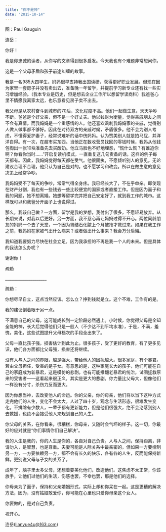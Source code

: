 ```yaml
---
title: "你不是神"
date: "2015-10-14"
---
```


图：Paul Gauguin

连岳：

你好！

我是你忠诚的读者，从你写的文章得到很多启发。今天我也有个难题非常想问你。

这是一个父母矛盾和孩子前途纠缠的故事。

我是一名985大四学生，妈妈很早支持我出国读研，获得更好职业发展。但现在因为家里一套房子并没有卖出去，准备晚一年留学，并提前学习新专业还有找一些实习增加经验。（我本专业是历史，但是想去企业工作所以想留学读商科）我爸爸心里不情愿我离家太远，也乐意看见房子卖不出去。

我父母是从农村奋斗到城市的70后，文化程度不高。他们一起做生意，天天争吵不断。爸爸是个好父亲，但不是一个好丈夫。他以钱财为衡量，觉得亲戚朋友之间不会有真情。而我妈妈是一个重感情的人。他还喜欢讽刺我妈妈家的亲戚，觉得别人做人做事都不够好。因此在对待双方的亲戚时候，矛盾很多。他不会为别人考虑，不懂得爱护妻子，经常说难听的话中伤妈妈。认为赞美别人就是拍马屁，并洋洋自得。有一次，在超市买东西。当他正在数收营员找回的零钱时候，我妈从他钱包掏出一张10块准备先去买酸奶。他立马脸色不好地埋怨，“慌什么慌？有谁追你啊？你看你当时……”开启复读机模式，一直重复这几句责备的话。这样的例子每天都有。因此，我妈妈觉得每天都在受气。他很固执，不愿倾听别人的意见。无论建议合理不合理，他只认为自己是对的。也不愿学习和改变。所以在做生意的意见决策上经常争吵。

我妈妈受不了每天的争吵，常常气得全身疼。我已经长大了，不在乎单亲。即使现在财产分割，我也有一些钱去一些比较便宜的国家或者直接工作。但是因为面子和我的问题，她不想离婚。她想等留学完并把自己安定好了，就到我工作的城市。这样既可以和我爸分开面子上也说得过。

那么，我该自己做？一方面，留学是我的梦想，我付出了很多，不愿轻易放弃。从长期来说，对我以后更好。另一方面，我不忍心再让妈妈过得不开心。两位同龄朋友的妈妈一个去了天堂，一个因为肾结石化脓上个月被抢才救过来。如果在我工作之前，我妈妈在家被气出什么病来？或者做出什么事来？我会万分后悔。

我知道我要努力尽快在社会立足，因为我承担的不再是我一个人的未来。但是具体的我该怎么办呢？

谢谢你！

疏勒

\_\_\_\_\_\_\_\_\_\_\_\_\_\_\_\_\_\_\_\_\_

疏勒：

你想尽早自立，这点当然应该。怎么立？挣到钱就是立。这个不难，工作有的是。  

我的建议倒着眼于另一点。

不满意自己的父母，这可能成长到一定阶段必然遇上。小时候，你觉得父母是全知全能的神，长大后觉得他们只是一般人（不少达不到平均水准），于是，不满，羞愧，美化，这些试图提升父母档次的手段全出来了。

父母一直比孩子强，损害估计到此为止。很多孩子，受了更好的教育，有了更多见识，他们各方面都比父母强，损害还将继续。

没有人与人之间的界限，越是强大，带给他人的困扰越大。很多家庭，有个暴君。若由父母担任，受害的是子女。有意思的是，这种家庭长大的孩子，他们可能在自己的家庭成为新暴君，这是模仿的悲剧。也有可能推翻老暴君的统治，试图拯救原来的受害者——这看起来很正义，其实是更大的悲剧。你力量比父母大，但像他们一样没有分寸，杀伤力反而更大。

因为你想当神，去改变他人的命运。你的父亲，你的母亲，他们将以当下这种方式走完他们的人生，变化不会太大。人过了四十岁，观念与生活形态，很难发生变化。不排除有少数人，一辈子都有更新能力，但是他们很强大，绝不会沦落到别人去救援，也绝不会接受他人来规划自己的人生。  

你父母的关系，在你看来，很糟糕，你母亲，又随时会气坏的样子。这一切，你最好的应对就是“你们事情你们自己解决”。  

我的人生是我的，你的人生是你的，各自对自己负责。人与人之间，保持距离，非请勿入，是智慧，也是尊重。夫妻可能是人际关系中最亲密的，但如果一方要控制另一方，一方要依赖另一方，都不会有长久的快乐，各有各的人生，反而能保持新鲜。更别说父母与子女的关系了。

成年了，脑子里太多父母，还想着要美化他们，改造他们。这焦虑不太正常，你该放手，让他们过他们的生活，伤感也罢，不幸也罢，那是他们的选择。

你母亲为了面子，保持和父亲婚姻形式，实际上却和你呆在一起。这是更糟的解决方法，因为，没有姑娘敢爱你，你可能在心里也只爱你母亲这个女人。

你要做的，是对自己负责。

祝开心。

连岳(lianyue4u@163.com)
